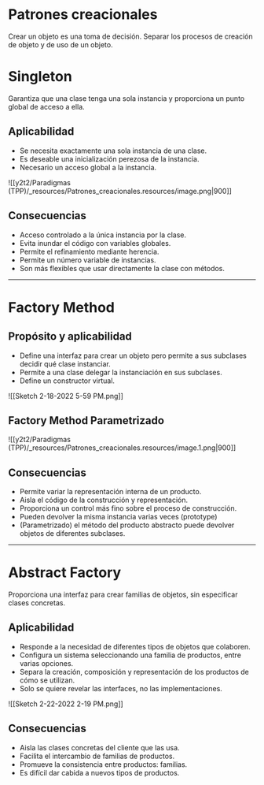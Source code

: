 

# Patrones creacionales
Crear un objeto es una toma de decisión.
Separar los procesos de creación de objeto y de uso de un objeto.

# Singleton
Garantiza que una clase tenga una sola instancia y proporciona un punto global de acceso a ella.


## Aplicabilidad
* Se necesita exactamente una sola instancia de una clase.
* Es deseable una inicialización perezosa de la instancia.
* Necesario un acceso global a la instancia.


![[y2t2/Paradigmas (TPP)/_resources/Patrones_creacionales.resources/image.png|900]]


## Consecuencias
* Acceso controlado a la única instancia por la clase.
* Evita inundar el código con variables globales.
* Permite el refinamiento mediante herencia.
* Permite un número variable de instancias.
* Son más flexibles que usar directamente la clase con métodos.

* * *

# Factory Method

## Propósito y aplicabilidad
* Define una interfaz para crear un objeto pero permite a sus subclases decidir qué clase instanciar.
* Permite a una clase delegar la instanciación en sus subclases.
* Define un constructor virtual.


![[Sketch 2-18-2022 5-59 PM.png]]


## Factory Method Parametrizado

![[y2t2/Paradigmas (TPP)/_resources/Patrones_creacionales.resources/image.1.png|900]]


## Consecuencias
* Permite variar la representación interna de un producto.
* Aisla el código de la construcción y representación.
* Proporciona un control más fino sobre el proceso de construcción.
* Pueden devolver la misma instancia varias veces (prototype)
* (Parametrizado) el método del producto abstracto puede devolver objetos de diferentes subclases.

* * *

# Abstract Factory
Proporciona una interfaz para crear familias de objetos, sin especificar clases concretas.


## Aplicabilidad
* Responde a la necesidad de diferentes tipos de objetos que colaboren.
* Configura un sistema seleccionando una familia de productos, entre varias opciones.
* Separa la creación, composición y representación de los productos de cómo se utilizan.
* Solo se quiere revelar las interfaces, no las implementaciones.


![[Sketch 2-22-2022 2-19 PM.png]]

## Consecuencias
* Aisla las clases concretas del cliente que las usa.
* Facilita el intercambio de familias de productos.
* Promueve la consistencia entre productos: familias.
* Es difícil dar cabida a nuevos tipos de productos.
